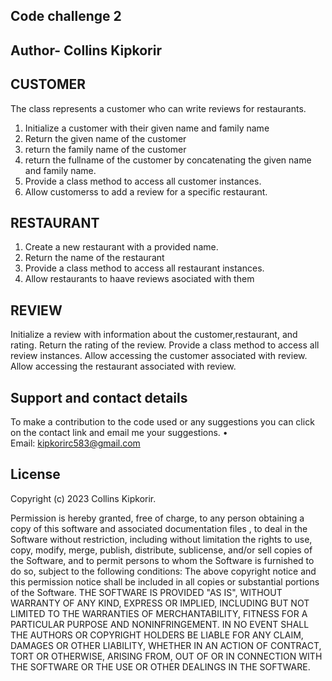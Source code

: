 ## Code challenge 2
## Author- Collins Kipkorir
##  CUSTOMER
The class represents a  customer who can write reviews for restaurants.
1. Initialize a customer with their given name and family name
2. Return the given name of the customer
3. return the family name of the customer
4. return the fullname of the customer by concatenating the given name and family name.
5. Provide a class method to access all customer instances.
6. Allow customerss to add a review for a specific restaurant.


## RESTAURANT

1. Create a new restaurant with a provided name.
2.  Return the name of the restaurant
3. Provide a class method to access all restaurant instances.
4. Allow restaurants to haave reviews asociated with them




## REVIEW
Initialize a review with information about the customer,restaurant, and rating.
Return the rating of the review.
Provide a  class method to access all review instances.
Allow accessing the customer associated with review.
Allow accessing the restaurant associated with review.

## Support and contact details 
To make a contribution to the code used or any suggestions you can click on the contact link and email me your suggestions.
    • Email: kipkorirc583@gmail.com
## License
 Copyright (c) 2023 Collins Kipkorir.

Permission is hereby granted, free of charge, to any person obtaining a copy of this software and associated documentation files , to deal in the Software without restriction, including without limitation the rights to use, copy, modify, merge, publish, distribute, sublicense, and/or sell copies of the Software, and to permit persons to whom the Software is furnished to do so, subject to the following conditions:
The above copyright notice and this permission notice shall be included in all copies or substantial portions of the Software.
THE SOFTWARE IS PROVIDED "AS IS", WITHOUT WARRANTY OF ANY KIND, EXPRESS OR IMPLIED, INCLUDING BUT NOT LIMITED TO THE WARRANTIES OF MERCHANTABILITY, FITNESS FOR A PARTICULAR PURPOSE AND NONINFRINGEMENT. IN NO EVENT SHALL THE AUTHORS OR COPYRIGHT HOLDERS BE LIABLE FOR ANY CLAIM, DAMAGES OR OTHER LIABILITY, WHETHER IN AN ACTION OF CONTRACT, TORT OR OTHERWISE, ARISING FROM, OUT OF OR IN CONNECTION WITH THE SOFTWARE OR THE USE OR OTHER DEALINGS IN THE SOFTWARE.
